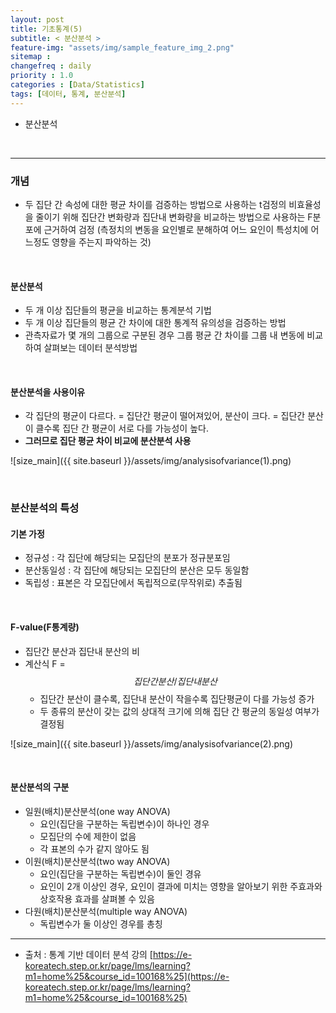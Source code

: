 ```yaml
---
layout: post
title: 기초통계(5)
subtitle: < 분산분석 >
feature-img: "assets/img/sample_feature_img_2.png"
sitemap :
changefreq : daily
priority : 1.0
categories : [Data/Statistics]
tags: [데이터, 통계, 분산분석]
---
```


- 분산분석


<br>

--------------------------------
### 개념
- 두 집단 간 속성에 대한 평균 차이를 검증하는 방법으로 사용하는 t검정의 비효율성을 줄이기 위해 집단간 변화량과 집단내 변화량을 비교하는 방법으로 사용하는 F분포에 근거하여 검정
(측정치의 변동을 요인별로 분해하여 어느 요인이 특성치에 어느정도 영향을 주는지 파악하는 것)

<br>

#### 분산분석
- 두 개 이상 집단들의 평균을 비교하는 통계분석 기법
- 두 개 이상 집단들의 평균 간 차이에 대한 통계적 유의성을 검증하는 방법
- 관측자료가 몇 개의 그룹으로 구분된 경우 그룹 평균 간 차이를 그룹 내 변동에 비교하여 살펴보는 데이터 분석방법

<br>

#### 분산분석을 사용이유
- 각 집단의 평균이 다르다. = 집단간 평균이 떨어져있어, 분산이 크다. = 집단간 분산이 클수록 집단 간 평균이 서로 다를 가능성이 높다.
- **그러므로 집단 평균 차이 비교에 분산분석 사용**

![size_main]({{ site.baseurl }}/assets/img/analysisofvariance(1).png)

<br>


### 분산분석의 특성
#### 기본 가정
- 정규성 : 각 집단에 해당되는 모집단의 분포가 정규분포임
- 분산동일성 : 각 집단에 해당되는 모집단의 분산은 모두 동일함
- 독립성 : 표본은 각 모집단에서 독립적으로(무작위로) 추출됨

<br>

#### F-value(F통계량)
- 집단간 분산과 집단내 분산의 비
- 계산식 F = $$집단간 분산/집단내 분산$$
	- 집단간 분산이 클수록, 집단내 분산이 작을수록 집단평균이 다를 가능성 증가
	- 두 종류의 분산이 갖는 값의 상대적 크기에 의해 집단 간 평균의 동일성 여부가 결정됨

![size_main]({{ site.baseurl }}/assets/img/analysisofvariance(2).png)

<br>

#### 분산분석의 구분
- 일원(배치)분산분석(one way ANOVA)
	- 요인(집단을 구분하는 독립변수)이 하나인 경우
	- 모집단의 수에 제한이 없음
	- 각 표본의 수가 같지 않아도 됨
- 이원(배치)분산분석(two way ANOVA)
	- 요인(집단을 구분하는 독립변수)이 둘인 경유
	- 요인이 2개 이상인 경우, 요인이 결과에 미치는 영향을 알아보기 위한 주효과와 상호작용 효과를 살펴볼 수 있음
- 다원(배치)분산분석(multiple way ANOVA)
	- 독립변수가 둘 이상인 경우를 총칭





-------------

* 출처 : 통계 기반 데이터 분석 강의 [https://e-koreatech.step.or.kr/page/lms/learning?m1=home%25&course_id=100168%25](https://e-koreatech.step.or.kr/page/lms/learning?m1=home%25&course_id=100168%25)



























